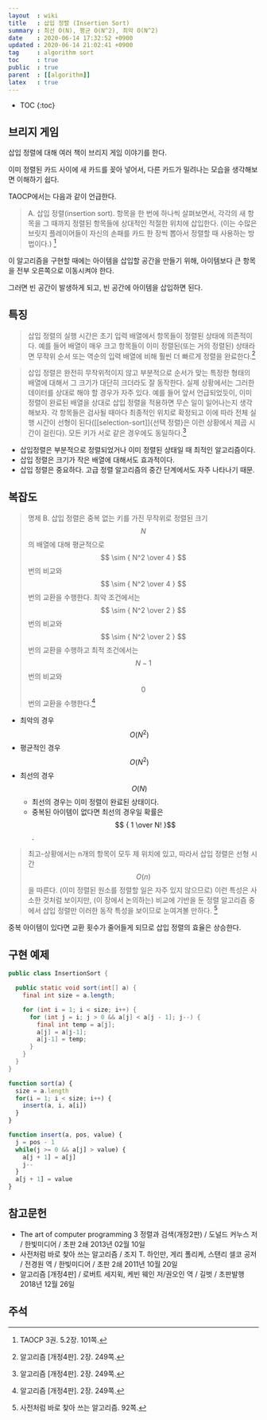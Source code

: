 ```yaml
---
layout  : wiki
title   : 삽입 정렬 (Insertion Sort)
summary : 최선 O(N), 평균 O(N^2), 최악 O(N^2)
date    : 2020-06-14 17:32:52 +0900
updated : 2020-06-14 21:02:41 +0900
tag     : algorithm sort
toc     : true
public  : true
parent  : [[algorithm]]
latex   : true
---
```

* TOC
{:toc}


## 브리지 게임

삽입 정렬에 대해 여러 책이 브리지 게임 이야기를 한다.

이미 정렬된 카드 사이에 새 카드를 꽂아 넣어서, 다른 카드가 밀려나는 모습을 생각해보면 이해하기 쉽다.

TAOCP에서는 다음과 같이 언급한다.

> A. 삽입 정렬(insertion sort). 항목을 한 번에 하나씩 살펴보면서,
각각의 새 항목을 그 때까지 정렬된 항목들에 상대적인 적절한 위치에 삽입한다.
(이는 수많은 브릿지 플레이어들이 자신의 손패를 카드 한 장씩 뽑아서 정렬할 때 사용하는 방법이다.)
[^taocp-3-101]

이 알고리즘을 구현할 때에는 아이템을 삽입할 공간을 만들기 위해, 아이템보다 큰 항목을 전부 오른쪽으로 이동시켜야 한다.

그러면 빈 공간이 발생하게 되고, 빈 공간에 아이템을 삽입하면 된다.


## 특징

> 삽입 정렬의 실행 시간은 초기 입력 배열에서 항목들이 정렬된 상태에 의존적이다.
예를 들어 배열이 매우 크고 항목들이 이미 정렬된(또는 거의 정렬된) 상태라면 무작위 순서 또는
역순의 입력 배열에 비해 훨씬 더 빠르게 정렬을 완료한다.[^sedgewick-249]


> 삽입 정렬은 완전히 무작위적이지 않고 부분적으로 순서가 맞는 특정한 형태의 배열에 대해서 그 크기가 대단히 크더라도 잘 동작한다.
실제 상황에서는 그러한 데이터를 상대로 해야 할 경우가 자주 있다.
예를 들어 앞서 언급되었듯이, 이미 정렬이 완료된 배열을 상대로 삽입 정렬을 적용하면 무슨 일이 일어나는지 생각해보자.
각 항목들은 검사될 때마다 최종적인 위치로 확정되고 이에 따라 전체 실행 시간이 선형이 된다([[selection-sort]]{선택 정렬}은 이런 상황에서 제곱 시간이 걸린다).
모든 키가 서로 같은 경우에도 동일하다.[^sedgewick-249]

- 삽입정렬은 부분적으로 정렬되었거나 이미 정렬된 상태일 때 최적인 알고리즘이다.
- 삽입 정렬은 크기가 작은 배열에 대해서도 효과적이다.
- 삽입 정렬은 중요하다. 고급 정렬 알고리즘의 중간 단계에서도 자주 나타나기 때문.

## 복잡도

> 명제 B.
삽입 정렬은 중복 없는 키를 가진 무작위로 정렬된 크기 $$N$$의 배열에 대해
평균적으로 $$ \sim { N^2 \over 4 } $$ 번의 비교와
$$ \sim { N^2 \over 4 } $$ 번의 교환을 수행한다.
최악 조건에서는 $$ \sim { N^2 \over 2 } $$ 번의 비교와
$$ \sim { N^2 \over 2 } $$ 번의 교환을 수행하고
최적 조건에서는 $$N-1$$ 번의 비교와 $$0$$ 번의 교환을 수행한다.[^sedgewick-249]

- 최악의 경우 $$ O(N^2) $$
- 평균적인 경우 $$ O(N^2) $$
- 최선의 경우 $$ O(N) $$
    - 최선의 경우는 이미 정렬이 완료된 상태이다.
    - 중복된 아이템이 없다면 최선의 경우일 확률은 $$ { 1 \over N! }$$.

> 최고-상황에서는 n개의 항목이 모두 제 위치에 있고, 따라서 삽입 정렬은 선형 시간 $$O(n)$$을 따른다. (이미 정렬된 원소를 정렬할 일은 자주 있지 않으므로) 이런 특성은 사소한 것처럼 보이지만, (이 장에서 논의하는) 비교에 기반을 둔 정렬 알고리즘 중에서 삽입 정렬만 이러한 동작 특성을 보이므로 눈여겨볼 만하다.
[^nutshell-92]

중복 아이템이 있다면 교환 횟수가 줄어들게 되므로 삽입 정렬의 효율은 상승한다.


## 구현 예제

```java
public class InsertionSort {

  public static void sort(int[] a) {
    final int size = a.length;

    for (int i = 1; i < size; i++) {
      for (int j = i; j > 0 && a[j] < a[j - 1]; j--) {
        final int temp = a[j];
        a[j] = a[j-1];
        a[j-1] = temp;
      }
    }
  }
}
```

```js
function sort(a) {
  size = a.length
  for(i = 1; i < size; i++) {
    insert(a, i, a[i])
  }
}

function insert(a, pos, value) {
  j = pos - 1
  while(j >= 0 && a[j] > value) {
    a[j + 1] = a[j]
    j--
  }
  a[j + 1] = value
}
```


## 참고문헌

- The art of computer programming 3 정렬과 검색(개정2판) / 도널드 커누스 저 / 한빛미디어 / 초판 2쇄 2013년 02월 10일
- 사전처럼 바로 찾아 쓰는 알고리즘 / 조지 T. 하인만, 게리 폴리케, 스탠리 셀코 공저 / 전경원 역 / 한빛미디어 / 초판 2쇄 2011년 10월 20일
- 알고리즘 [개정4판] / 로버트 세지윅, 케빈 웨인 저/권오인 역 / 길벗 / 초판발행 2018년 12월 26일

## 주석

[^sedgewick-249]: 알고리즘 [개정4판]. 2장. 249쪽.
[^sedgewick-250]: 알고리즘 [개정4판]. 2장. 250쪽.
[^taocp-3-101]: TAOCP 3권. 5.2장. 101쪽.
[^nutshell-92]: 사전처럼 바로 찾아 쓰는 알고리즘. 92쪽.


